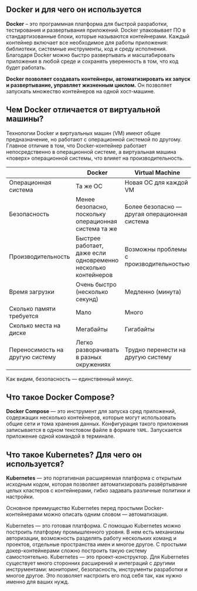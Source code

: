 

## Docker и для чего он используется

**Docker** – это программная платформа для быстрой разработки, тестирования и развертывания приложений. Docker упаковывает ПО в стандартизованные блоки, которые называются контейнерами. Каждый контейнер включает все необходимое для работы приложения: библиотеки, системные инструменты, код и среду исполнения. Благодаря Docker можно быстро развертывать и масштабировать приложения в любой среде и сохранять уверенность в том, что код будет работать. 

**Docker позволяет создавать контейнеры, автоматизировать их запуск и развертывание, управляет жизненным циклом.** Он позволяет запускать множество контейнеров на одной хост-машине.

## Чем Docker отличается от виртуальной машины?

Технологии Docker и виртуальных машин (VM) имеют общее предназначение, но работают с операционной системой по другому. Главное отличие в том, что Docker-контейнер работает непосредственно в операционной системе, а виртуальная машина «поверх» операционной системы, что влияет на производительность.

| | Docker|	Virtual Machine|
|-|-|-|
Операционная система| Та же ОС|	Новая ОС для каждой VM
Безопасность| Менее безопасно, поскольку операционная система та же|	Более безопасно — другая операционная система|
Производительность| Быстрее работает, даже если одновременно несколько контейнеров|	Возможны проблемы с производительностью|
Время загрузки|	Очень быстро (несколько секунд)| Медленно (минута)|
Сколько памяти требуется| Мало| Много| 
Сколько места на диске|	Мегабайты| Гигабайты| 
Переносимость на другую систему| Легко разворачивать в разных окружениях|	Трудно перенести на другую систему|

Как видим, безопасность — единственный минус.

## **Что такое Docker Compose?**

**Docker Compose** — это инструмент для запуска сред приложений, содержащих несколько контейнеров, которые могут использовать общие сети и тома хранения данных. Конфигурация такого приложения записывается в одном текстовом файле в формате `YAML`. Запускается приложение одной командой в терминале.

## **Что такое Kubernetes? Для чего он используется?**

**Kubernetes** — это портативная расширяемая платформа с открытым исходным кодом, которая позволяет автоматизировать развёртывание целых кластеров с контейнерами, гибко задавать различные политики и настройки.

Основное преимущество Kubernetes перед простыми Docker-контейнерами можно описать одним словом — автоматизация.

Kubernetes — это готовая платформа. С помощью Kubernetes можно построить платформу промышленного уровня. В нем есть механизмы авторизации, возможность разделять работу нескольких команд и проектов, отдельные пространства имен и многое другое. С простыми докер-контейнерами сложно построить такую систему самостоятельно.
Kubernetes — это проект-конструктор. Для Kubernetes существует много сторонних расширений и интеграций с другими инструментами: мониторинг, безопасность, инструменты разработки и многое другое. Это позволяет настроить его под себя так, как нужно именно для ваших нужд.